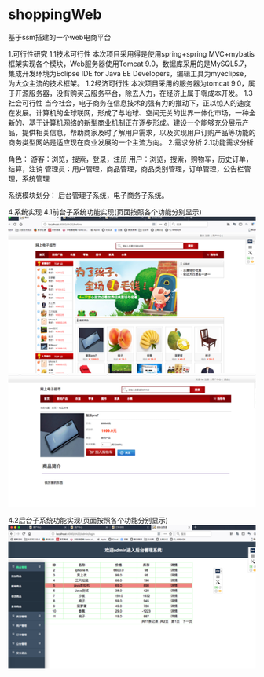 # shoppingWeb
基于ssm搭建的一个web电商平台

1.可行性研究
1.1技术可行性
	本次项目采用得是使用spring+spring MVC+mybatis框架实现各个模块，Web服务器使用Tomcat 9.0，数据库采用的是MySQL5.7，集成开发环境为Eclipse IDE for Java EE Developers，编辑工具为myeclipse，为大众主流的技术框架。
1.2经济可行性
	本次项目采用的服务器为tomcat 9.0，属于开源服务器，没有购买云服务平台，除去人力，在经济上属于零成本开发。
1.3社会可行性
	当今社会，电子商务在信息技术的强有力的推动下，正以惊人的速度在发展。计算机的全球联网，形成了与地球、空间无关的世界一体化市场，一种全新的、基于计算机网络的新型商业机制正在逐步形成。建设一个能够充分展示产品，提供相关信息，帮助商家及时了解用户需求，以及实现用户订购产品等功能的商务类型网站是适应现在商业发展的一个主流方向。
2.需求分析
2.1功能需求分析

角色：
游客：浏览，搜索，登录，注册
用户：浏览，搜索，购物车，历史订单，结算，注销
管理员：用户管理，商品管理，商品类别管理，订单管理，公告栏管理，系统管理


系统模块划分：
后台管理子系统，电子商务子系统。

4.系统实现
4.1前台子系统功能实现(页面按照各个功能分别显示)
![title2](https://github.com/FsXI/shoppingWeb/blob/master/%E5%9B%BE%E7%89%871.png)
![title1](https://github.com/FsXI/shoppingWeb/blob/master/%E5%9B%BE%E7%89%872.png)

4.2后台子系统功能实现(页面按照各个功能分别显示)
![title3](https://github.com/FsXI/shoppingWeb/blob/master/%E5%9B%BE%E7%89%873.png)












